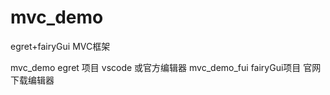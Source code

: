 # mvc_demo
egret+fairyGui MVC框架

mvc_demo                    egret 项目 vscode 或官方编辑器
mvc_demo_fui                fairyGui项目 官网下载编辑器

